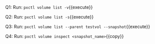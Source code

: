 Q1: Run: `pxctl volume list -v`{{execute}}

Q2: Run: `pxctl volume list -s`{{execute}}  
  
Q3: Run: `pxctl volume list --parent testvol --snapshot`{{execute}}

Q4: Run: `pxctl volume inspect <snapshot_name>`{{copy}}

